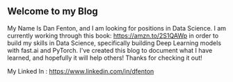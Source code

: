 

## Welcome to my Blog

My Name Is Dan Fenton, and I am looking for positions in Data Science. I am currently working through this book: https://amzn.to/2S1QAWp in order to build my skills in Data Science, specifically building Deep Learning models with fast.ai and PyTorch. I've created this blog to document what I have learned, and hopefully it will help others! Thanks for checking it out!

My Linked In : https://www.linkedin.com/in/dfenton
